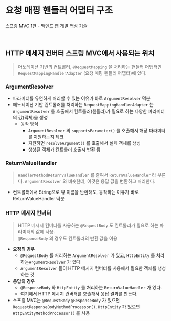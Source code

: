 # 요청 매핑 핸들러 어댑터 구조
스프링 MVC 1편 - 백엔드 웹 개발 핵심 기술

<br>

## HTTP 메세지 컨버터 스프링 MVC에서 사용되는 위치
>  어노테이션 기반의 컨트롤러, `@RequestMapping` 을 처리하는 핸들러 어댑터인 `RequestMappingHandlerAdapter` (요청 매핑 헨들러 어뎁터)에 있다.

### ArgumentResolver
* 파라미터를 유연하게 처리할 수 있는 이유가 바로 `ArgumentResolver` 덕분
* 애노테이션 기반 컨트롤러를 처리하는 `RequestMappingHandlerAdapter` 는 `ArgumentResolver` 를 호출해서 컨트롤러(핸들러)가 필요로 하는 다양한 파라미터의 값(객체)을 생성
  * 동작 방식
    * `ArgumentResolver` 의 `supportsParameter()` 를 호출해서 해당 파라미터를 지원하는지 체크
    * 지원하면 `resolveArgument()` 를 호출해서 실제 객체를 생성
    * 생성된 객체가 컨트롤러 호출시 반환 됨

### ReturnValueHandler
> `HandlerMethodReturnValueHandler` 를 줄여서 `ReturnValueHandler` 라 부른다. `ArgumentResolver` 와 비슷한데, 이것은 응답 값을 변환하고 처리한다.
* 컨트롤러에서 String으로 뷰 이름을 반환해도, 동작하는 이유가 바로 ReturnValueHandler 덕분

### HTTP 메세지 컨버터
> HTTP 메시지 컨버터를 사용하는 `@RequestBody` 도 컨트롤러가 필요로 하는 파라미터의 값에 사용.     
> `@ResponseBody` 의 경우도 컨트롤러의 반환 값을 이용
* **요청의 경우** 
  * `@RequestBody` 를 처리하는 `ArgumentResolver` 가 있고, `HttpEntity` 를 처리하는`ArgumentResolver` 가 있다
  *  `ArgumentResolver` 들이 HTTP 메시지 컨버터를 사용해서 필요한 객체를 생성 하는 것
* **응답의 경우**
  * `@ResponseBody` 와 `HttpEntity` 를 처리하는 `ReturnValueHandler` 가 있다.
  * 여기에서 HTTP 메시지 컨버터를 호출해서 응답 결과를 만든다.
* 스프링 MVC는 `@RequestBody` `@ResponseBody` 가 있으면 `RequestResponseBodyMethodProcessor()`, `HttpEntity` 가 있으면 `HttpEntityMethodProcessor()` 를 사용
